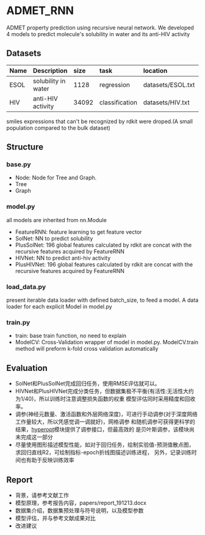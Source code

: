 # ADMET_RNN
ADMET property prediction using recursive neural network.
We developed 4 models to predict molecule's solubility in water and its anti-HIV activity

## Datasets

| Name | Description | size | task | location | source              |
|:-----|:------------|:-----|:-----|:---------|:--------------------|
| ESOL | solubility in water |1128|regression|datasets/ESOL.txt|J. S. Delaney, J. Chem. Inf. Model., 2004, 44, 1000–1005|
| HIV |anti-HIV activity|34092|classification|datasets/HIV.txt|https://wiki.nci.nih.gov/display/NCIDTPdata/AIDS+Antiviral+Screen+Data|

smiles expressions that can't be recognized by rdkit were droped.(A small population compared to the bulk dataset)
## Structure
### base.py
- Node: Node for Tree and Graph.
- Tree
- Graph
### model.py
all models are inherited from nn.Module
- FeatureRNN: feature learning to get feature vector
- SolNet: NN to predict solubility
- PlusSolNet: 196 global features calculated by rdkit are concat with the recursive features acquired by FeatureRNN
- HIVNet: NN to predict anti-hiv activity
- PlusHIVNet: 196 global features calculated by rdkit are concat with the recursive features acquired by FeatureRNN
### load_data.py
present iterable data loader with defined batch_size, to feed a model.
A data loader for each explicit Model in model.py
### train.py
- train: base train function, no need to explain
- ModelCV: Cross-Validation wrapper of model in model.py. ModelCV.train method will preform k-fold
  cross validation automatically

## Evaluation
- SolNet和PlusSolNet完成回归任务，使用RMSE评估就可以。
- HIVNet和PlusHIVNet完成分类任务，但数据集极不平衡(有活性:无活性大约为1/40)，所以训练时注意调整损失函数的权重
  模型评估同时采用精度和回收率。
- 调参(神经元数量、激活函数和外层网络深度)，可进行手动调参(对于深度网络工作量较大，所以凭感觉调一调就好)，网格调参
  和随机调参可获得更科学的结果，[hyperopt](https://github.com/hyperopt/hyperopt)模块提供了调参接口，但最高效的
  是贝叶斯调参，该模块尚未完成这一部分
- 尽量使用图形描述模型性能，如对于回归任务，绘制实验值-预测值散点图，求回归直线R2，可绘制指标-epoch折线图描述训练进程，
  另外，记录训练时间也有助于反映训练效率

## Report
- 背景，请参考文献工作
- 模型原理，参考报告内容，papers/report_191213.docx
- 数据集介绍，数据集预处理与符号说明，以及模型参数
- 模型评估，并与参考文献成果对比
- 改进建议
